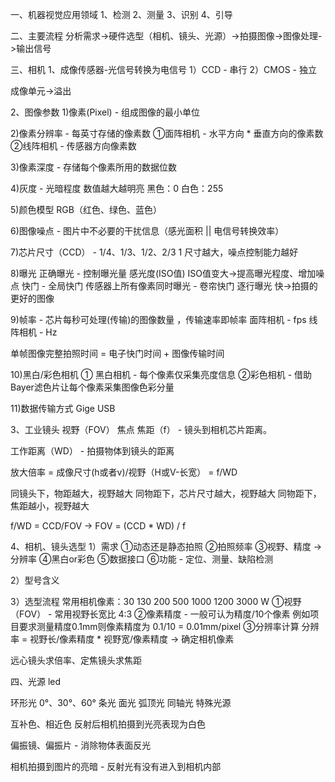 一、机器视觉应用领域
1、检测
2、测量
3、识别
4、引导

二、主要流程
分析需求->硬件选型（相机、镜头、光源）->拍摄图像->图像处理->输出信号



三、相机
1、成像传感器-光信号转换为电信号
1）CCD    - 串行
2）CMOS - 独立

成像单元->溢出

2、图像参数
1)像素(Pixel) - 组成图像的最小单位

2)像素分辨率  - 每英寸存储的像素数
①面阵相机 - 水平方向 * 垂直方向的像素数
②线阵相机 - 传感器方向像素数

3)像素深度 - 存储每个像素所用的数据位数

4)灰度 - 光暗程度 数值越大越明亮  黑色：0  白色：255

5)颜色模型
RGB（红色、绿色、蓝色）

6)图像噪点  - 图片中不必要的干扰信息（感光面积 || 电信号转换效率）

7)芯片尺寸（CCD） - 1/4、1/3、1/2、2/3 1  尺寸越大，噪点控制能力越好

8)曝光 
正确曝光 - 控制曝光量
感光度(ISO值) ISO值变大->提高曝光程度、增加噪点
快门 - 全局快门        传感器上所有像素同时曝光
        - 卷帘快门        逐行曝光
        快->拍摄的更好的图像
        
9)帧率 - 芯片每秒可处理(传输)的图像数量 ，传输速率即帧率
面阵相机 - fps
线阵相机 - Hz

单帧图像完整拍照时间 = 电子快门时间 + 图像传输时间

10)黑白/彩色相机
① 黑白相机 - 每个像素仅采集亮度信息
②彩色相机 - 借助Bayer滤色片让每个像素采集图像色彩分量

11)数据传输方式
Gige
USB


3、工业镜头
视野（FOV）
焦点
焦距（f） -  镜头到相机芯片距离。

工作距离（WD） - 拍摄物体到镜头的距离

放大倍率 =  成像尺寸(h或者v)/视野（H或V-长宽） = f/WD

同镜头下，物距越大，视野越大
同物距下，芯片尺寸越大，视野越大
同物距下，焦距越小，视野越大

f/WD = CCD/FOV   -> FOV = (CCD * WD) / f

4、相机、镜头选型
1）需求
①动态还是静态拍照
②拍照频率
③视野、精度 -> 分辨率
④黑白or彩色
⑤数据接口
⑥功能 - 定位、测量、缺陷检测      

 2）型号含义
 
 3）选型流程
 常用相机像素：30 130 200 500 1000 1200 3000  W
 ①视野（FOV） - 常用视野长宽比 4:3
 ②像素精度   - 一般可认为精度/10个像素          例如项目要求测量精度0.1mm则像素精度为 0.1/10 = 0.01mm/pixel
 ③分辨率计算
 分辨率 = 视野长/像素精度 * 视野宽/像素精度 -> 确定相机像素
 
 远心镜头求倍率、定焦镜头求焦距
 
 
 四、光源
 led
 
 环形光  0°、30°、60°
 条光
 面光
 弧顶光
 同轴光
 特殊光源
 
 互补色、相近色
 反射后相机拍摄到光亮表现为白色
 
 偏振镜、偏振片 - 消除物体表面反光
 
 相机拍摄到图片的亮暗 - 反射光有没有进入到相机内部
 